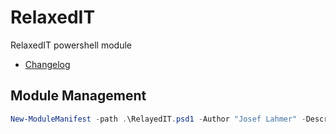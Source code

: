 # RelaxedIT

RelaxedIT powershell module

* [Changelog](CHANGELOG.md)

## Module Management

```powershell
New-ModuleManifest -path .\RelayedIT.psd1 -Author "Josef Lahmer" -Description "relaxed IT client management scripts" -RootModule RelayedIT -ModuleVersion 0.0.1 -PassThru
```

